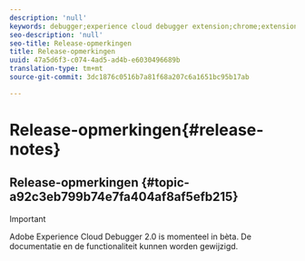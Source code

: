 ```yaml
---
description: 'null'
keywords: debugger;experience cloud debugger extension;chrome;extension;release notes
seo-description: 'null'
seo-title: Release-opmerkingen
title: Release-opmerkingen
uuid: 47a5d6f3-c074-4ad5-ad4b-e6030496689b
translation-type: tm+mt
source-git-commit: 3dc1876c0516b7a81f68a207c6a1651bc95b17ab

---
```



# Release-opmerkingen{#release-notes}

## Release-opmerkingen {#topic-a92c3eb799b74e7fa404af8af5efb215}

>[!IMPORTANT]
>
>Adobe Experience Cloud Debugger 2.0 is momenteel in bèta. De documentatie en de functionaliteit kunnen worden gewijzigd.
